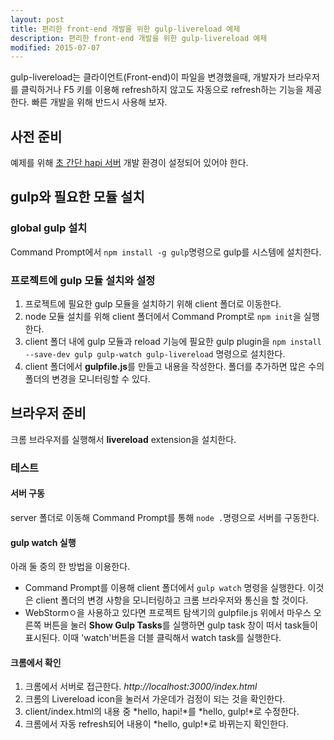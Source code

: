 ```yaml
---
layout: post
title: 편리한 front-end 개발을 위한 gulp-livereload 예제
description: 편리한 front-end 개발을 위한 gulp-livereload 예제
modified: 2015-07-07
---
```


gulp-livereload는 클라이언트(Front-end)이 파일을 변경했을때, 개발자가 브라우저를 클릭하거나 F5 키를 이용해 refresh하지 않고도 자동으로 refresh하는 기능을 제공한다. 빠른 개발을 위해 반드시 사용해 보자. 

## 사전 준비

예제를 위해 [초 간단 hapi 서버](http://dakoo.github.io/hapi.js/very-simple-hapi-server-sample/) 개발 환경이 설정되어 있어야 한다. 

## gulp와 필요한 모듈 설치

### global gulp 설치 

Command Prompt에서 `npm install -g gulp`명령으로 gulp를 시스템에 설치한다. 

### 프로젝트에 gulp 모듈 설치와 설정

1. 프로젝트에 필요한 gulp 모듈을 설치하기 위해 client 폴더로 이동한다. 
2. node 모듈 설치를 위해 client 폴더에서 Command Prompt로 `npm init`을 실행한다. 
3. client 폴더 내에 gulp 모듈과 reload 기능에 필요한 gulp plugin을 `npm install --save-dev gulp gulp-watch gulp-livereload` 명령으로 설치한다. 
4. client 폴더에서 **gulpfile.js**를 만들고 내용을 작성한다. 폴더를 추가하면 많은 수의 폴더의 변경을  모니터링할 수 있다. 

## 브라우저 준비

크롬 브라우저를 실행해서 **livereload** extension을 설치한다. 

### 테스트

#### 서버 구동 

server 폴더로 이동해 Command Prompt를 통해 `node .`명령으로 서버를 구동한다. 

#### gulp watch 실행 

아래 둘 중의 한 방법을 이용한다. 
- Command Prompt를 이용해 client 폴더에서 `gulp watch` 명령을 실행한다. 이것은 client 폴더의 변경 사항을 모니터링하고 크롬 브라우저와 통신을 할 것이다.
- WebStormㅇ을 사용하고 있다면 프로젝트 탐색기의 gulpfile.js 위에서 마우스 오른쪽 버튼을 눌러 **Show Gulp Tasks**를 실행하면 gulp task 창이 떠서 task들이 표시된다.
이때 'watch'버튼을 더블 클릭해서 watch task를 실행한다.  

#### 크롬에서 확인

1. 크롬에서 서버로 접근한다. *http://localhost:3000/index.html*
2. 크롬의 Livereload icon을 눌러서 가운데가 검정이 되는 것을 확인한다.
3. client/index.html의 내용 중 *hello, hapi!*를 *hello, gulp!*로 수정한다. 
4. 크롬에서 자동 refresh되어 내용이 *hello, gulp!*로 바뀌는지 확인한다. 

